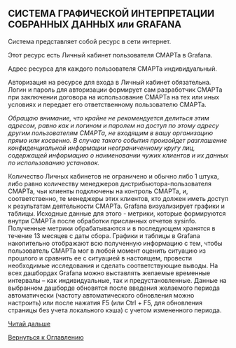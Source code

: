 ## СИСТЕМА ГРАФИЧЕСКОЙ ИНТЕРПРЕТАЦИИ СОБРАННЫХ ДАННЫХ или GRAFANA

Система представляет собой ресурс в сети интернет.

Этот ресурс есть Личный кабинет пользователя СМАРТа в Grafana.

Адрес ресурса для каждого пользователя СМАРТа индивидуальный.

Авторизация на ресурсе для входа в Личный кабинет обязательна. 
Логин и пароль для авторизации формирует сам разработчик СМАРТа при заключении договора на использование СМАРТа на тех или иных условиях и передает его ответственному пользователю СМАРТа. 

_Обращаю внимание, что крайне не рекомендуется делиться этим адресом, равно как и логином и паролем на доступ по этому адресу другим пользователям СМАРТа, не входящим в вашу организацию прямо или косвенно. 
В случае такого события произойдет разглашение конфиденциальной информации неограниченному кругу лиц, содержащей информацию о наименовании чужих клиентов и их данных по использованию установок._

Количество Личных кабинетов не ограничено и обычно либо 1 штука, либо равно количеству менеджеров дистрибьютора-пользователя СМАРТа, чьи клиенты подключены на контроль СМАРТа, и, соответственно, те менеджеры этих клиентов, кто должен иметь доступ к результатам деятельности СМАРТа.
Grafana визуализирует графики и таблицы. 
Исходные данные для этого - метрики, которые формируются внутри СМАРТа после обработки присланных отчетов sysinfo. 
Полученные метрики обрабатываются и в последующем хранятся в течение 13 месяцев с даты сбора. 
Графики и таблицы в Grafana накопительно отображают всю полученную информацию с тем, чтобы пользователь СМАРТа мог в любой момент оценить ситуацию из прошлого и сравнить ее с ситуацией в настоящем, провести необходимые исследования и сделать соответствующие выводы. 
На всех дашбордах Grafana можно выставлять желаемые временные интервалы – как индивидуальные, так и предустановленные. 
Данные на выбранном дашборде обновятся после введения желаемого периода автоматически (частоту автоматического обновления можно настроить) или после нажатия F5 (или Ctrl + F5, для обновления страницы без учета локального кэша) с учетом измененного периода.

[Читай дальше](chapter-5.md)

[Вернуться к Оглавлению](Readme.md)
